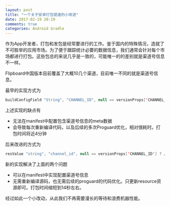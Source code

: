 ```yaml
---
layout: post
title: "一个关于安卓打包提速的小改进"
date: 2017-02-19 20:19
comments: true
categories: Android Gradle 
---
```

作为App开发者，打包和发包是经常要进行的工作。鉴于国内的特殊情况，造就了不可胜举的应用市场。为了便于跟踪统计必要的数据信息，我们通常会针对每个市场都进行打包。这些包总的来说几乎是一致的，可能唯一的的差别就是渠道号信息不一样。
<!--more-->
Flipboard中国版本目前覆盖了大概10几个渠道，目前唯一不同的就是渠道号信息。

最早的实现方式为
```java
buildConfigField "String", "CHANNEL_ID", null == versionProps['CHANNEL_ID'] ? /""/ : '"' + versionProps['CHANNEL_ID'] + '"'
```

上述实现的缺点有

  * 无法在manifest中配置包含渠道号信息的meta数据
  * 会导致每次重新编译代码，以及后续的多次Proguard优化，相对很耗时。打包时间将近4分钟

后来改进的方式为
```java
resValue "string", "channel_id", null == versionProps['CHANNEL_ID'] ? /""/ : '"' + versionProps['CHANNEL_ID'] + '"'
```

新的实现解决了上面的两个问题

  * 可以在manifest中实现配置渠道号信息
  * 无需重新编译源码，也无需后续的proguard的代码优化。只更新resource资源即可。打包时间缩短到14秒左右。

经过如此一个小改动，从此我们不再需要漫长的等待和浪费机器性能。